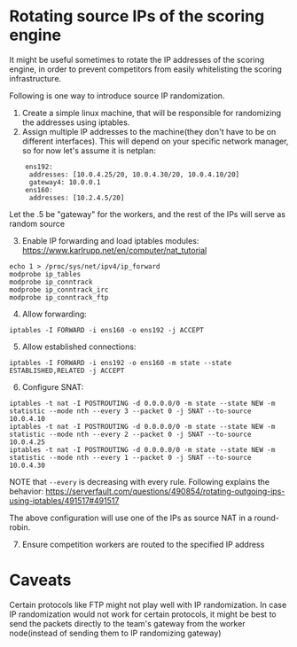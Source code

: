 # Rotating source IPs of the scoring engine

It might be useful sometimes to rotate the IP addresses of the scoring engine, in order to prevent competitors from easily whitelisting the scoring infrastructure.

Following is one way to introduce source IP randomization.

1) Create a simple linux machine, that will be responsible for randomizing the addresses using iptables.
2) Assign multiple IP addresses to the machine(they don't have to be on different interfaces). This will depend on your specific network manager, so for now let's assume it is netplan:

```
    ens192:
     addresses: [10.0.4.25/20, 10.0.4.30/20, 10.0.4.10/20]
     gateway4: 10.0.0.1
    ens160:
     addresses: [10.2.4.5/20]
``` 

Let the .5 be "gateway" for the workers, and the rest of the IPs will serve as random source

3) Enable IP forwarding and load iptables modules: https://www.karlrupp.net/en/computer/nat_tutorial
```
echo 1 > /proc/sys/net/ipv4/ip_forward
modprobe ip_tables
modprobe ip_conntrack
modprobe ip_conntrack_irc
modprobe ip_conntrack_ftp
```
4) Allow forwarding:
```
iptables -I FORWARD -i ens160 -o ens192 -j ACCEPT
```
5) Allow established connections:
```
iptables -I FORWARD -i ens192 -o ens160 -m state --state ESTABLISHED,RELATED -j ACCEPT
```
6) Configure SNAT:
```
iptables -t nat -I POSTROUTING -d 0.0.0.0/0 -m state --state NEW -m statistic --mode nth --every 3 --packet 0 -j SNAT --to-source 10.0.4.10
iptables -t nat -I POSTROUTING -d 0.0.0.0/0 -m state --state NEW -m statistic --mode nth --every 2 --packet 0 -j SNAT --to-source 10.0.4.25
iptables -t nat -I POSTROUTING -d 0.0.0.0/0 -m state --state NEW -m statistic --mode nth --every 1 --packet 0 -j SNAT --to-source 10.0.4.30
```

NOTE that `--every` is decreasing with every rule. Following explains the behavior: https://serverfault.com/questions/490854/rotating-outgoing-ips-using-iptables/491517#491517

The above configuration will use one of the IPs as source NAT in a round-robin.

7) Ensure competition workers are routed to the specified IP address


# Caveats

Certain protocols like FTP might not play well with IP randomization.
In case IP randomization would not work for certain protocols, it might be best to send the packets directly to the team's gateway from the worker node(instead of sending them to IP randomizing gateway)
